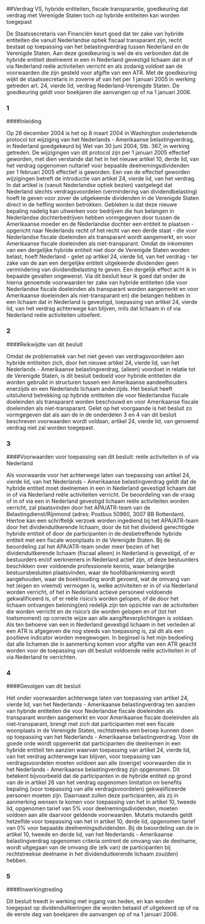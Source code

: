 <meta http-equiv='Content-Type' content='text/html; charset=utf-8' />

##Verdrag VS, hybride entiteiten, fiscale transparantie, goedkeuring dat verdrag met Verenigde Staten toch op hybride entiteiten kan worden toegepast

De Staatssecretaris van Financiën keurt goed dat ter zake van hybride entiteiten die vanuit Nederlandse optiek fiscaal transparant zijn, recht bestaat op toepassing van het belastingverdrag tussen Nederland en de Verenigde Staten. Aan deze goedkeuring is wel de eis verbonden dat de hybride entiteit deelneemt in een in Nederland gevestigd lichaam dat in of via Nederland reële activiteiten verricht en als zodanig voldoet aan de voorwaarden die zijn gesteld voor afgifte van een ATR. Met de goedkeuring wijkt de staatssecretaris in zoverre af van het per 1 januari 2005 in werking getreden art. 24, vierde lid, verdrag Nederland-Verenigde Staten. De goedkeuring geldt voor boekjaren die aanvangen op of na 1 januari 2006.   
### 1  

####Inleiding

Op 28 december 2004 is het op 8 maart 2004 in Washington ondertekende protocol tot wijziging van het Nederlands - Amerikaanse belastingverdrag, in Nederland goedgekeurd bij Wet van 30 juni 2004, Stb. 367, in werking getreden. De wijzigingen van dit protocol zijn per 1 januari 2005 effectief geworden, met dien verstande dat het in het nieuwe artikel 10, derde lid, van het verdrag opgenomen nultarief voor bepaalde deelnemingsdividenden per 1 februari 2005 effectief is geworden. Een van de effectief geworden wijzigingen betreft de introductie van artikel 24, vierde lid, van het verdrag. In dat artikel is (vanuit Nederlandse optiek bezien) vastgelegd dat Nederland slechts verdragsvoordelen (vermindering van dividendbelasting) hoeft te geven voor zover de uitgekeerde dividenden in de Verenigde Staten direct in de heffing worden betrokken. Gebleken is dat deze nieuwe bepaling nadelig kan uitwerken voor bedrijven die hun belangen in Nederlandse dochterbedrijven hebben vormgegeven door tussen de Amerikaanse moeder en de Nederlandse dochter een entiteit te plaatsen - opgericht naar Nederlands recht of het recht van een derde staat - die voor Nederlandse fiscale doeleinden als transparant wordt aangemerkt, en voor Amerikaanse fiscale doeleinden als niet-transparant. Omdat de inkomsten van een dergelijke hybride entiteit niet door de Verenigde Staten worden belast, hoeft Nederland - gelet op artikel 24, vierde lid, van het verdrag - ter zake van de aan een dergelijke entiteit uitgekeerde dividenden geen vermindering van dividendbelasting te geven. Een dergelijk effect acht ik in bepaalde gevallen ongewenst. Via dit besluit keur ik goed dat onder de hierna genoemde voorwaarden ter zake van hybride entiteiten (die voor Nederlandse fiscale doeleinden als transparant worden aangemerkt en voor Amerikaanse doeleinden als niet-transparant en) die belangen hebben in een lichaam dat in Nederland is gevestigd, toepassing van artikel 24, vierde lid, van het verdrag achterwege kan blijven, mits dat lichaam in of via Nederland reële activiteiten uitoefent.    
### 2  

####Reikwijdte van dit besluit

Omdat de problematiek van het niet geven van verdragsvoordelen aan hybride entiteiten zich, door het nieuwe artikel 24, vierde lid, van het Nederlands - Amerikaanse belastingverdrag, (alleen) voordoet in relatie tot de Verenigde Staten, is dit besluit bedoeld voor hybride entiteiten die worden gebruikt in structuren tussen een Amerikaanse aandeelhouders enerzijds en een Nederlands lichaam anderzijds. Het besluit heeft uitsluitend betrekking op hybride entiteiten die voor Nederlandse fiscale doeleinden als transparant worden beschouwd en voor Amerikaanse fiscale doeleinden als niet-transparant. Gelet op het voorgaande is het besluit zo vormgegeven dat als aan de in de onderdelen 3 en 4 van dit besluit beschreven voorwaarden wordt voldaan, artikel 24, vierde lid, van genoemd verdrag niet zal worden toegepast.    
### 3  

####Voorwaarden voor toepassing van dit besluit: reële activiteiten in of via Nederland

Als voorwaarde voor het achterwege laten van toepassing van artikel 24, vierde lid, van het Nederlands - Amerikaanse belastingverdrag geldt dat de hybride entiteit moet deelnemen in een in Nederland gevestigd lichaam dat in of via Nederland reële activiteiten verricht. De beoordeling van de vraag of in of via een in Nederland gevestigd lichaam reële activiteiten worden verricht, zal plaatsvinden door het APA/ATR-team van de Belastingdienst/Rijnmond (adres: Postbus 50960, 3007 BB Rotterdam). Hiertoe kan een schriftelijk verzoek worden ingediend bij het APA/ATR-team door het dividenduitkerende lichaam, door de tot het dividend gerechtigde hybride entiteit of door de participanten in de desbetreffende hybride entiteit met een fiscale woonplaats in de Verenigde Staten. Bij de beoordeling zal het APA/ATR-team onder meer bezien of het dividenduitkerende lichaam (fiscaal alleen) in Nederland is gevestigd, of er bestuurders en/of werknemers in Nederland actief zijn, of deze bestuurders beschikken over voldoende professionele kennis, waar belangrijke bestuursbesluiten plaatsvinden, waar de hoofdbankrekening wordt aangehouden, waar de boekhouding wordt gevoerd, wat de omvang van het (eigen en vreemd) vermogen is, welke activiteiten er in of via Nederland worden verricht, of het in Nederland actieve personeel voldoende gekwalificeerd is, of er reële risico’s worden gelopen, of de door het lichaam ontvangen beloning(en) redelijk zijn ten opzichte van de activiteiten die worden verricht en de risico’s die worden gelopen en of (tot het toetsmoment) op correcte wijze aan alle aangifteverplichtingen is voldaan. Als ten behoeve van een in Nederland gevestigd lichaam in het verleden al een ATR is afgegeven die nog steeds van toepassing is, zal dit als een positieve indicator worden meegewogen. In beginsel is het mijn bedoeling dat alle lichamen die in aanmerking komen voor afgifte van een ATR geacht worden voor de toepassing van dit besluit voldoende reële activiteiten in of via Nederland te verrichten.    
### 4  

####Gevolgen van dit besluit

Het onder voorwaarden achterwege laten van toepassing van artikel 24, vierde lid, van het Nederlands - Amerikaanse belastingverdrag ten aanzien van hybride entiteiten die voor Nederlandse fiscale doeleinden als transparant worden aangemerkt en voor Amerikaanse fiscale doeleinden als niet-transparant, brengt met zich dat participanten met een fiscale woonplaats in de Verenigde Staten, rechtstreeks een beroep kunnen doen op toepassing van het Nederlands - Amerikaanse belastingverdrag. Voor de goede orde wordt opgemerkt dat participanten die deelnemen in een hybride entiteit ten aanzien waarvan toepassing van artikel 24, vierde lid, van het verdrag achterwege kan blijven, voor toepassing van verdragsvoordelen moeten voldoen aan alle (overige) voorwaarden die in het Nederlands - Amerikaanse belastingverdrag zijn opgenomen. Dit betekent bijvoorbeeld dat de participanten in de hybride entiteit op grond van de in artikel 26 van het verdrag opgenomen limitation on benefits bepaling (voor toepassing van alle verdragsvoordelen) gekwalificeerde personen moeten zijn. Daarnaast zullen deze participanten, als zij in aanmerking wensen te komen voor toepassing van het in artikel 10, tweede lid, opgenomen tarief van 5% voor deelnemingsdividenden, moeten voldoen aan alle daarvoor geldende voorwaarden. Mutatis mutandis geldt hetzelfde voor toepassing van het in artikel 10, derde lid, opgenomen tarief van 0% voor bepaalde deelnemingsdividenden. Bij de beoordeling van de in artikel 10, tweede en derde lid, van het Nederlands - Amerikaanse belastingverdrag opgenomen criteria omtrent de omvang van de deelname, wordt uitgegaan van de omvang die (elk van) de participanten bij rechtstreekse deelname in het dividenduitkerende lichaam zou(den) hebben.    
### 5  

####Inwerkingtreding

Dit besluit treedt in werking met ingang van heden, en kan worden toegepast op dividenduitkeringen die worden betaald of uitgekeerd op of na de eerste dag van boekjaren die aanvangen op of na 1 januari 2006.     
